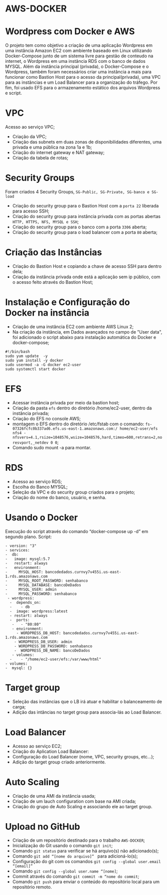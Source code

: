 # AWS-DOCKER
# Wordpress com Docker e AWS
O projeto tem como objetivo a criação de uma aplicação Wordpress em uma instância Amazon EC2 com ambiente baseado em Linux utilizando Docker-Compose junto de um sistema livre para gestão de conteudo na internet, o Wordpress em uma instância RDS com o banco de dados MYSQL. Além da instância principal (privada), o Docker-Compose e o Wordpress, também foram necessários criar uma instância a mais para funcionar como Bastion Host para o acesso da principal(privada), uma VPC para as instâncias e um Load Balancer para a organização do tráfego. Por fim, foi usado EFS para o armazenamento estático dos arquivos Wordpress e script.

# VPC
Acesso ao serviço VPC;
- Criação da VPC;
- Criação das subnets em duas zonas de disponibilidades diferentes, uma privada e uma pública na zona 1a e 1b;
- Criação do internet gateway e NAT gateway;
- Criação da tabela de rotas;

# Security Groups
Foram criados 4 Security Groups, `SG-Public, SG-Private, SG-banco e SG-load`
- Criação do security group para o Bastion Host com a `porta 22` liberada para acesso SSH;
- Criação do security group para instância privada com as portas abertas `HTTP, HTTPS, NFS, MYSQL e SSH`;
- Criação do security group para o banco com a porta `3306` aberta;
- Criação do security group para o load balancer com a porta `80` aberta;

# Criação das Instâncias
- Criação do Bastion Host e copiando a chave de acesso SSH para dentro dela;
- Criação da instância privada onde está a aplicação sem ip público, com o acesso feito através do Bastion Host;

# Instalação e Configuração do Docker na instância
- Criação de uma instância EC2 com ambiente AWS Linux 2;
- Na criação da instância, em Dados avançados no campo de "User data", foi adicionado o script abaixo para instalação automática do Docker e docker-compose;
```
#!/bin/bash
sudo yum update  -y
sudo yum install -y docker
sudo usermod -a -G docker ec2-user
sudo systemctl start docker
```

# EFS
- Acessar instância privada por meio da bastion host;
- Criação da pasta `efs` dentro do diretório /home/ec2-user, dentro da instância privada;
- Criação do EFS no console AWS;
- montagem o EFS dentro do diretório /etc/fstab com o comando: `fs-07326fcfc0b337ad6.efs.us-east-1.amazonaws.com:/ home/ec2-user/efs nfs4 - nfsvers=4.1,rsize=1048576,wsize=1048576,hard,timeo=600,retrans=2,noresvport,_netdev 0 0`;
- Comando sudo mount -a para montar.

# RDS
- Acesso ao serviço RDS;
- Escolha do Banco MYSQL;
- Seleção da VPC e do security group criados para o projeto;
- Criação do nome do banco, usuário, e senha.

# Usando o Docker
Execução do script através do comando “docker-compose up -d” em segundo plano.
Script:
```
- version: "3"
- services:
-  db:
-   image: mysql:5.7
-   restart: always
-   environment:
-     MYSQL_HOST: bancodedados.curnvy7v455i.us-east-1.rds.amazonaws.com
-     MYSQL_ROOT_PASSWORD: senhabanco
-     MYSQL_DATABASE: bancoDeDados
-     MYSQL_USER: admin
-     MYSQL_PASSWORD: senhabanco
 - wordpress:
  -  depends_on:
  -    - db
  -  image: wordpress:latest
  - restart: always
  -  ports:
   -   - "80:80"
   - environment:
     - WORDPRESS_DB_HOST: bancodedados.curnvy7v455i.us-east-1.rds.amazonaws.com
    - WORDPRESS_DB_USER: admin
    - WORDPRESS_DB_PASSWORD: senhabanco
    -  WORDPRESS_DB_NAME: bancoDeDados
   - volumes:
  -    - "/home/ec2-user/efs:/var/www/html"
- volumes:
-  mysql: {}
```
# Target group
- Seleção das instâncias que o LB irá atuar e habilitar o balanceamento de carga;
- Adição das intâncias no target group para associa-lás ao Load Balancer.

# Load Balancer
- Acesso ao serviço EC2;
- Criação do Aplication Load Balancer:
- Configuração do Load Balancer (nome, VPC, security groups, etc...);
- Adição do target group criado anteriormente.

# Auto Scaling
- Criação de uma AMI da instância usada;
- Criação de um lauch configuration com base na AMI criada;
- Criação do grupo de Auto Scaling e associando ele ao target group.

# Upload no GitHub
- Criação de um repositório destinado para o trabalho `AWS-DOCKER`;
- Inicialização do Git usando o comando `git init`;
- Comando `git status` para verificar se há arquivo(s) não adicionado(s);
- Comando `git add “[nome do arquivo]” ` para adicioná-lo(s);
- Configuração do git com os comandos `git config --global user.email “[email]”` 
- Comando `git config --global user.name “[nome]`;
- Commit através do comando `git commit -m “nome do commit`;
- Comando `git push` para enviar o conteúdo do repositório local para um repositório remoto.
